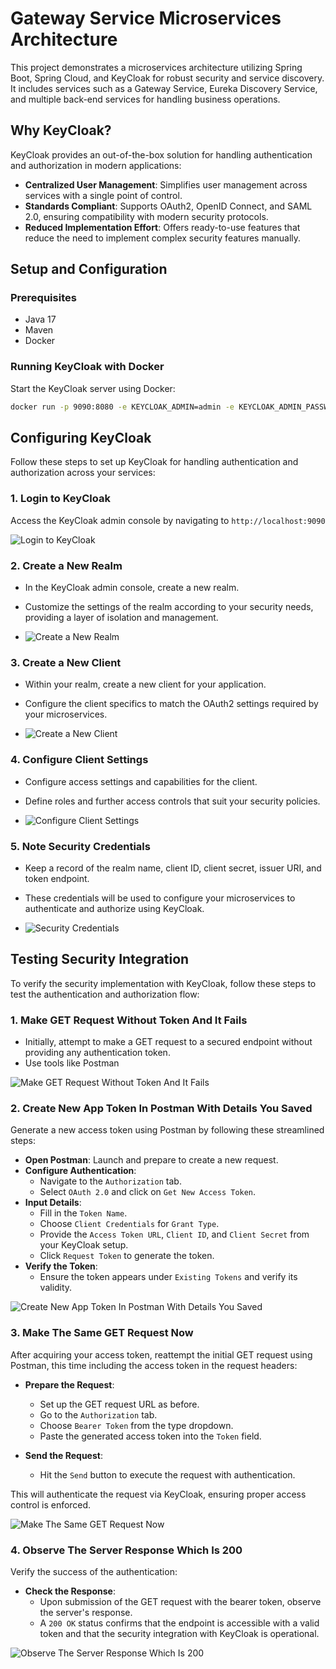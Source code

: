 # Gateway Service Microservices Architecture

This project demonstrates a microservices architecture utilizing Spring Boot, Spring Cloud, and KeyCloak for robust security and service discovery. It includes services such as a Gateway Service, Eureka Discovery Service, and multiple back-end services for handling business operations.

## Why KeyCloak?

KeyCloak provides an out-of-the-box solution for handling authentication and authorization in modern applications:

- **Centralized User Management**: Simplifies user management across services with a single point of control.
- **Standards Compliant**: Supports OAuth2, OpenID Connect, and SAML 2.0, ensuring compatibility with modern security protocols.
- **Reduced Implementation Effort**: Offers ready-to-use features that reduce the need to implement complex security features manually.

## Setup and Configuration

### Prerequisites

- Java 17
- Maven
- Docker

### Running KeyCloak with Docker

Start the KeyCloak server using Docker:

```bash
docker run -p 9090:8080 -e KEYCLOAK_ADMIN=admin -e KEYCLOAK_ADMIN_PASSWORD=admin quay.io/keycloak/keycloak:25.0.4 start-dev
```

## Configuring KeyCloak

Follow these steps to set up KeyCloak for handling authentication and authorization across your services:

### 1. Login to KeyCloak
Access the KeyCloak admin console by navigating to `http://localhost:9090`

![Login to KeyCloak](images/1.%20LoginToKeyCloak.jpg)

### 2. Create a New Realm
- In the KeyCloak admin console, create a new realm.
- Customize the settings of the realm according to your security needs, providing a layer of isolation and management.
  
- ![Create a New Realm](images/2.%20CreateANewRealm.jpg)


### 3. Create a New Client
- Within your realm, create a new client for your application.
- Configure the client specifics to match the OAuth2 settings required by your microservices.

- ![Create a New Client](images/3.%20CreateANewClient.jpg)


### 4. Configure Client Settings
- Configure access settings and capabilities for the client.
- Define roles and further access controls that suit your security policies.

- ![Configure Client Settings](images/4.AccessSettingsAndCapabilityConfigOfClient.jpg)
  

### 5. Note Security Credentials
- Keep a record of the realm name, client ID, client secret, issuer URI, and token endpoint.
- These credentials will be used to configure your microservices to authenticate and authorize using KeyCloak.

- ![Security Credentials](images/5.%20KeepNoteOfRealmNameClientIdClientSecretIssuerAndTokenEndpoint.jpg)


## Testing Security Integration

To verify the security implementation with KeyCloak, follow these steps to test the authentication and authorization flow:

### 1. Make GET Request Without Token And It Fails
- Initially, attempt to make a GET request to a secured endpoint without providing any authentication token.
- Use tools like Postman

![Make GET Request Without Token And It Fails](images/test/1.%20MakeGETrequestWithoutTokenAndItFails.jpg)

### 2. Create New App Token In Postman With Details You Saved

Generate a new access token using Postman by following these streamlined steps:

- **Open Postman**: Launch and prepare to create a new request.
- **Configure Authentication**:
  - Navigate to the `Authorization` tab.
  - Select `OAuth 2.0` and click on `Get New Access Token`.
- **Input Details**:
  - Fill in the `Token Name`.
  - Choose `Client Credentials` for `Grant Type`.
  - Provide the `Access Token URL`, `Client ID`, and `Client Secret` from your KeyCloak setup.
  - Click `Request Token` to generate the token.
- **Verify the Token**:
  - Ensure the token appears under `Existing Tokens` and verify its validity.

![Create New App Token In Postman With Details You Saved](images/test/2.%20CreateNewAppTokenInPostmanWithDetailsYouSaved.jpg)

### 3. Make The Same GET Request Now

After acquiring your access token, reattempt the initial GET request using Postman, this time including the access token in the request headers:

- **Prepare the Request**:
  - Set up the GET request URL as before.
  - Go to the `Authorization` tab.
  - Choose `Bearer Token` from the type dropdown.
  - Paste the generated access token into the `Token` field.

- **Send the Request**:
  - Hit the `Send` button to execute the request with authentication.

This will authenticate the request via KeyCloak, ensuring proper access control is enforced.

![Make The Same GET Request Now](images/test/3.%20MakeTheSameGETRequestNow.jpg)

### 4. Observe The Server Response Which Is 200

Verify the success of the authentication:

- **Check the Response**:
  - Upon submission of the GET request with the bearer token, observe the server's response.
  - A `200 OK` status confirms that the endpoint is accessible with a valid token and that the security integration with KeyCloak is operational.

![Observe The Server Response Which Is 200](images/test/4.%20NowObserveTheServerReponseWhichIs200.jpg)








